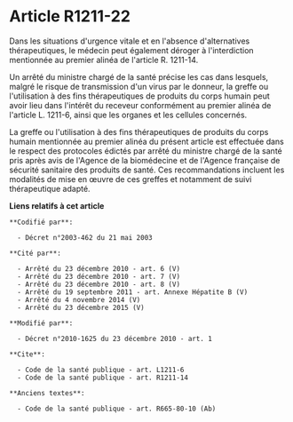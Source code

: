 # Article R1211-22

Dans les situations d'urgence vitale et en l'absence d'alternatives thérapeutiques, le médecin peut également déroger à
l'interdiction mentionnée au premier alinéa de l'article R. 1211-14. 

Un arrêté du ministre chargé de la santé précise les cas dans lesquels, malgré le risque de transmission d'un virus par le
donneur, la greffe ou l'utilisation à des fins thérapeutiques de produits du corps humain peut avoir lieu dans l'intérêt du
receveur conformément au premier alinéa de l'article L. 1211-6, ainsi que les organes et les cellules concernés. 

La greffe ou l'utilisation à des fins thérapeutiques de produits du corps humain mentionnée au premier alinéa du présent
article est effectuée dans le respect des protocoles édictés par arrêté du ministre chargé de la santé pris après avis de
l'Agence de la biomédecine et de l'Agence française de sécurité sanitaire des produits de santé. Ces recommandations incluent
les modalités de mise en œuvre de ces greffes et notamment de suivi thérapeutique adapté.

**Liens relatifs à cet article**

	**Codifié par**:

	  - Décret n°2003-462 du 21 mai 2003

	**Cité par**:

	  - Arrêté du 23 décembre 2010 - art. 6 (V)
	  - Arrêté du 23 décembre 2010 - art. 7 (V)
	  - Arrêté du 23 décembre 2010 - art. 8 (V)
	  - Arrêté du 19 septembre 2011 - art. Annexe Hépatite B (V)
	  - Arrêté du 4 novembre 2014 (V)
	  - Arrêté du 23 décembre 2015 (V)

	**Modifié par**:

	  - Décret n°2010-1625 du 23 décembre 2010 - art. 1

	**Cite**:

	  - Code de la santé publique - art. L1211-6
	  - Code de la santé publique - art. R1211-14

	**Anciens textes**:

	  - Code de la santé publique - art. R665-80-10 (Ab)
